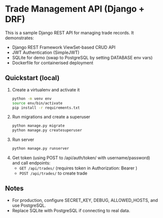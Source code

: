 # Trade Management API (Django + DRF)

This is a sample Django REST API for managing trade records. It demonstrates:
- Django REST Framework ViewSet-based CRUD API
- JWT Authentication (SimpleJWT)
- SQLite for demo (swap to PostgreSQL by setting DATABASE env vars)
- Dockerfile for containerised deployment

## Quickstart (local)
1. Create a virtualenv and activate it
   ```bash
   python -m venv env
   source env/bin/activate
   pip install -r requirements.txt
   ```
2. Run migrations and create a superuser
   ```bash
   python manage.py migrate
   python manage.py createsuperuser
   ```
3. Run server
   ```bash
   python manage.py runserver
   ```
4. Get token (using POST to /api/auth/token/ with username/password) and call endpoints:
   - `GET /api/trades/` (requires token in Authorization: Bearer <token>)
   - `POST /api/trades/` to create trade

## Notes
- For production, configure SECRET_KEY, DEBUG, ALLOWED_HOSTS, and use PostgreSQL.
- Replace SQLite with PostgreSQL if connecting to real data.
